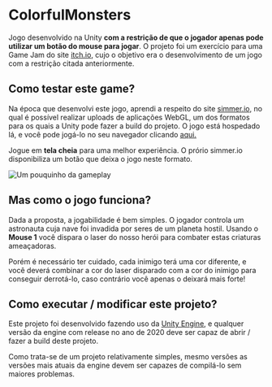 # ColorfulMonsters
Jogo desenvolvido na Unity **com a restrição de que o jogador apenas pode utilizar um botão do mouse para jogar**. O projeto foi um exercício para uma Game Jam do site [itch.io](https://itch.io/), cujo o objetivo era o desenvolvimento de um jogo com a restrição citada anteriormente.

## Como testar este game?
Na época que desenvolvi este jogo, aprendi a respeito do site [simmer.io](https://simmer.io/), no qual é possível realizar uploads de aplicações WebGL, um dos formatos para os quais a Unity pode fazer a build do projeto. O jogo está hospedado lá, e você pode jogá-lo no seu navegador clicando [aqui.](https://simmer.io/@rhyrms/colorfulmonsters)

Jogue em **tela cheia** para uma melhor experiência. O prório simmer.io disponibiliza um botão que deixa o jogo neste formato.

![Um pouquinho da gameplay](https://i.imgur.com/ANsdRfX.jpg)

## Mas como o jogo funciona?
Dada a proposta, a jogabilidade é bem simples. O jogador controla um astronauta cuja nave foi invadida por seres de um planeta hostil. Usando o **Mouse 1** você dispara o laser do nosso herói para combater estas criaturas ameaçadoras.

Porém é necessário ter cuidado, cada inimigo terá uma cor diferente, e você deverá combinar a cor do laser disparado com a cor do inimigo para conseguir derrotá-lo, caso contrário você apenas o deixará mais forte!

## Como executar / modificar este projeto?
Este projeto foi desenvolvido fazendo uso da [Unity Engine](https://unity.com/), e qualquer versão da engine com release no ano de 2020 deve ser capaz de abrir / fazer a build deste projeto.

Como trata-se de um projeto relativamente simples, mesmo versões as versões mais atuais da engine devem ser capazes de compilá-lo sem maiores problemas.
